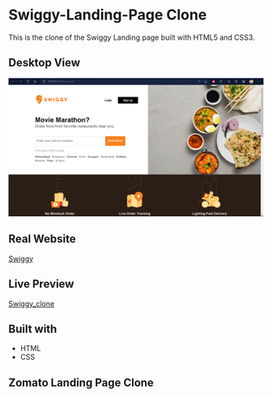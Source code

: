 # Swiggy-Landing-Page Clone

This is the clone of the Swiggy Landing page built with HTML5 and CSS3.

## Desktop View

![](images/desktop-view.png)

## Real Website
[Swiggy](https://www.swiggy.com)
## Live Preview
[Swiggy_clone](https://utkarsh3128.github.io/Swiggy-Clone/)

## Built with
* HTML
* CSS

## Zomato Landing Page Clone
